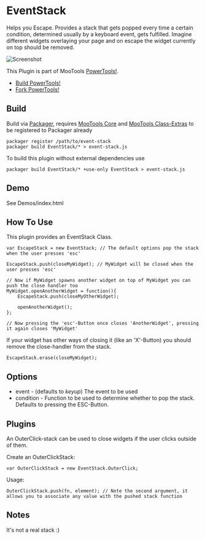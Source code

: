 EventStack
==========

Helps you Escape. Provides a stack that gets popped every time a certain condition, determined usually by a keyboard event, gets fulfilled. Imagine different widgets overlaying your page and on escape the widget currently on top should be removed.

![Screenshot](http://cpojer.net/Logo/event-stack.png)

This Plugin is part of MooTools [PowerTools!](http://cpojer.net/PowerTools).

* [Build PowerTools!](http://cpojer.net/PowerTools)
* [Fork PowerTools!](https://github.com/cpojer/PowerTools)

Build
-----

Build via [Packager](http://github.com/kamicane/packager), requires [MooTools Core](http://github.com/mootools/mootools-core) and [MooTools Class-Extras](http://github.com/cpojer/mootools-class-extras) to be registered to Packager already

	packager register /path/to/event-stack
	packager build EventStack/* > event-stack.js

To build this plugin without external dependencies use

	packager build EventStack/* +use-only EventStack > event-stack.js

Demo
----

See Demos/index.html

How To Use
----------

This plugin provides an EventStack Class.

	var EscapeStack = new EventStack; // The default options pop the stack when the user presses 'esc'
	
	EscapeStack.push(closeMyWidget); // MyWidget will be closed when the user presses 'esc'
	
	// Now if MyWidget spawns another widget on top of MyWidget you can push the close handler too
	MyWidget.openAnotherWidget = function(){
		EscapeStack.push(closeMyOtherWidget);
		
		openAnotherWidget();
	};
	
	// Now pressing the 'esc'-Button once closes 'AnotherWidget', pressing it again closes 'MyWidget'
	
If your widget has other ways of closing it (like an 'X'-Button) you should remove the close-handler from the stack.

	EscapeStack.erase(closeMyWidget);
	
Options
-------

* event - (defaults to *keyup*) The event to be used
* condition - Function to be used to determine whether to pop the stack. Defaults to pressing the ESC-Button.

Plugins
----

An OuterClick-stack can be used to close widgets if the user clicks outside of them.

Create an OuterClickStack:

	var OuterClickStack = new EventStack.OuterClick;

Usage:

	OuterClickStack.push(fn, element); // Note the second argument, it allows you to associate any value with the pushed stack function

Notes
-----

It's not a real stack :)
